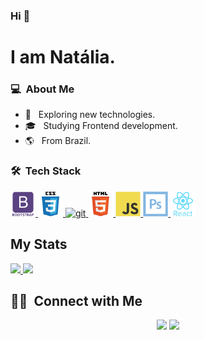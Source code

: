 ### Hi 👋
# I am Natália.
### 💻 &nbsp;About Me 
- 🤔 &nbsp; Exploring new technologies.
- 🎓 &nbsp; Studying Frontend development.
- :earth_americas: &nbsp; From Brazil.
### 🛠 &nbsp;Tech Stack
  <a href="https://getbootstrap.com" target="_blank"> <img src="https://raw.githubusercontent.com/devicons/devicon/master/icons/bootstrap/bootstrap-plain-wordmark.svg" alt="bootstrap" width="40" height="40"/> </a> <a href="https://www.w3schools.com/css/" target="_blank"> <img src="https://raw.githubusercontent.com/devicons/devicon/master/icons/css3/css3-original-wordmark.svg" alt="css3" width="40" height="40"/> </a> <a href="https://git-scm.com/" target="_blank"> <img src="https://www.vectorlogo.zone/logos/git-scm/git-scm-icon.svg" alt="git" width="40" height="40"/> </a> <a href="https://www.w3.org/html/" target="_blank"> <img src="https://raw.githubusercontent.com/devicons/devicon/master/icons/html5/html5-original-wordmark.svg" alt="html5" width="40" height="40"/> </a> <a href="https://developer.mozilla.org/en-US/docs/Web/JavaScript" target="_blank"> <img src="https://raw.githubusercontent.com/devicons/devicon/master/icons/javascript/javascript-original.svg" alt="javascript" width="40" height="40"/> </a> <a href="https://www.photoshop.com/en" target="_blank"> <img src="https://raw.githubusercontent.com/devicons/devicon/master/icons/photoshop/photoshop-line.svg" alt="photoshop" width="40" height="40"/> </a> <a href="https://reactjs.org/" target="_blank"> <img src="https://raw.githubusercontent.com/devicons/devicon/master/icons/react/react-original-wordmark.svg" alt="react" width="40" height="40"/> </a>

## My Stats
<p>
<a href="https://github.com/AVS1508">
  <img height="150em" src="https://github-readme-stats.vercel.app/api?username=NataliaFloridi&show_icons=true&theme=radical" />
  <img height="150em" src="https://github-readme-stats-eight-theta.vercel.app/api/top-langs/?username=NataliaFloridi&theme=radical&layout=compact&exclude_lang=java+r" />
</a>
</p>

##  🤝🏻 &nbsp;Connect with Me

<p align="center">
<a href="https://www.linkedin.com/in/natalia-floridi//"><img src="https://img.shields.io/badge/-Natália%20Floridi-0077B5?style=flat-square&logo=Linkedin&logoColor=white"/></a>
<a href="mailto:nataliafloridi@gmail.com"><img src="https://img.shields.io/badge/-nataliafloridi@gmail.com-D14836?style=flat-square&logo=Gmail&logoColor=white"/></a>
